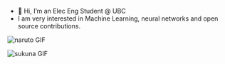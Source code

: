 - 👋 Hi, I’m an Elec Eng Student @ UBC 
- I am very interested in Machine Learning, neural networks and open source contributions.


![naruto GIF](https://media.giphy.com/media/v1.Y2lkPTc5MGI3NjExMHZvcGtuY2d6MGUwMW93dHVjMGk3OWxlZGJ6ZzJsd3gyOGs4YnAzaSZlcD12MV9naWZzX3NlYXJjaCZjdD1n/2y98KScHKeaQM/giphy.gif)

![sukuna GIF](https://media.giphy.com/media/v1.Y2lkPTc5MGI3NjExNDRpcWx5cjd3eWkyazI4M2RnaDYwYnh1MXJ5ZTAxNTYwZGF6MG13ZiZlcD12MV9naWZzX3NlYXJjaCZjdD1n/4lu5FuhtrbaOQgKN57/giphy.gif)
<!---
bluepeach1121/bluepeach1121 is a ✨ special ✨ repository because its `README.md` (this file) appears on your GitHub profile.
You can click the Preview link to take a look at your changes.
--->
